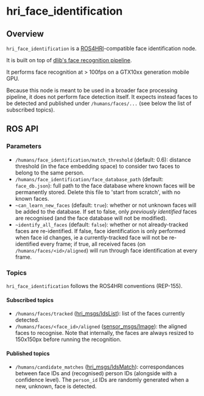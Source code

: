 hri_face_identification
=======================

Overview
--------

`hri_face_identification` is a [ROS4HRI](https://wiki.ros.org/hri)-compatible
face identification node.

It is built on top of [dlib's face recognition
pipeline](http://blog.dlib.net/2017/02/high-quality-face-recognition-with-deep.html).

It performs face recognition at > 100fps on a GTX10xx generation mobile GPU.

Because this node is meant to be used in a broader face processing pipeline, it
does not perform face detection itself. It expects instead faces to be detected
and published under `/humans/faces/...` (see below the list of subscribed topics).

ROS API
-------

### Parameters

- `/humans/face_identification/match_threshold` (default: 0.6): distance
  threshold (in the face embedding space) to consider two faces to belong to the
  same person.
- `/humans/face_identification/face_database_path` (default: `face_db.json`):
  full path to the face database where known faces will be permanently stored.
  Delete this file to 'start from scratch', with no known faces.
- `~can_learn_new_faces` (default: `true`):
  whether or not unknown faces will be added to the database. If set to false,
  only *previously identified* faces are recognised (and the face database will
  not be modified).
- `~identify_all_faces` (default: `false`):
  whether or not already-tracked faces are re-identified. If false, face
  identification is only performed when face id changes, ie a currently-tracked
  face will not be re-identified every frame; if true, all received faces (on
  `/humans/faces/<id>/aligned`) will run through face identification at every
  frame.

### Topics

`hri_face_identification` follows the ROS4HRI conventions (REP-155).

#### Subscribed topics

- `/humans/faces/tracked`
  ([hri_msgs/IdsList](http://docs.ros.org/en/api/hri_msgs/html/msg/IdsList.html)):
  list of the faces currently detected.
- `/humans/faces/<face_id>/aligned`
  ([sensor_msgs/Image](http://docs.ros.org/en/api/sensor_msgs/html/msg/Image.html)):
  the aligned faces to recognise. Note that internally, the faces are always
  resized to 150x150px before running the recognition.

#### Published topics

- `/humans/candidate_matches`
  ([hri_msgs/IdsMatch](http://docs.ros.org/en/api/hri_msgs/html/msg/IdsMatch.html)):
  correspondances between face IDs and (recognised) person IDs (alongside with a
  confidence level). The `person_id` IDs are randomly generated when a new,
  unknown, face is detected.



